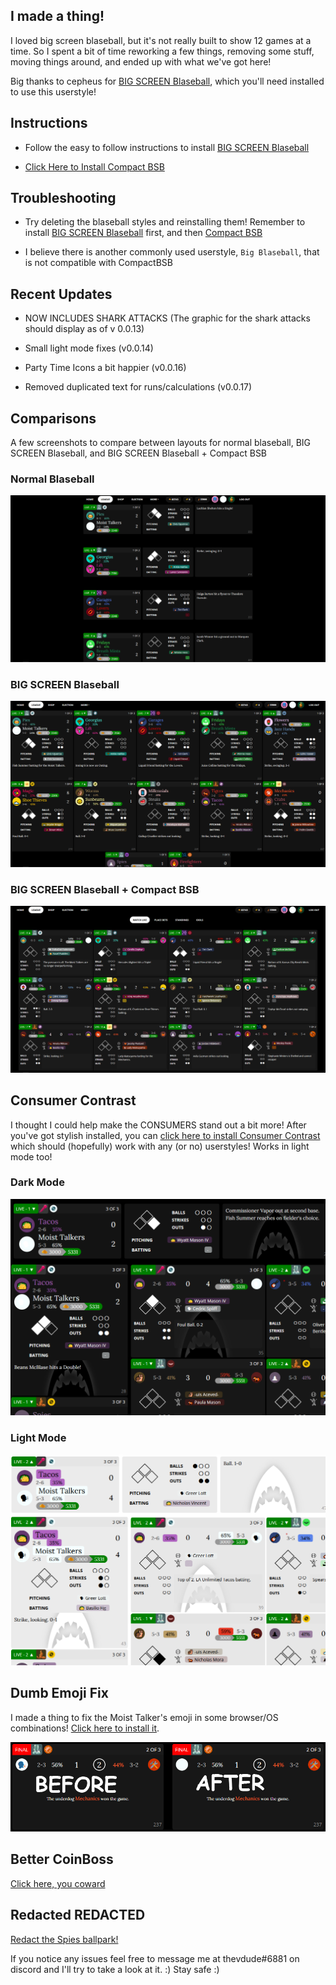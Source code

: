 ## I made a thing!

I loved big screen blaseball, but it's not really built to show 12 games at a time. So I spent a bit of time reworking a few things, removing some stuff, moving things around, and ended up with what we've got here!

Big thanks to cepheus for [BIG SCREEN Blaseball](https://holmesmr.github.io/Blaseball-Userstyles/#big-screen-blaseball), which you'll need installed to use this userstyle!

## Instructions

* Follow the easy to follow instructions to install [BIG SCREEN Blaseball](https://holmesmr.github.io/Blaseball-Userstyles/#instructions)

* [Click Here to Install Compact BSB](styles/compact-bsb.user.css)

## Troubleshooting

* Try deleting the blaseball styles and reinstalling them! Remember to install [BIG SCREEN Blaseball](https://holmesmr.github.io/Blaseball-Userstyles/#big-screen-blaseball) first, and then [Compact BSB](styles/compact-bsb.user.css)

* I believe there is another commonly used userstyle, `Big Blaseball`, that is not compatible with CompactBSB

## Recent Updates

* NOW INCLUDES SHARK ATTACKS (The graphic for the shark attacks should display as of v 0.0.13)

* Small light mode fixes (v0.0.14)

* Party Time Icons a bit happier (v0.0.16)

* Removed duplicated text for runs/calculations (v0.0.17)

## Comparisons

A few screenshots to compare between layouts for normal blaseball, BIG SCREEN Blaseball, and BIG SCREEN Blaseball + Compact BSB

### Normal Blaseball
![Normal Blaseball](images/blaseball.png)

### BIG SCREEN Blaseball
![BIG SCREEN Blaseball](images/bigscreen.png)

### BIG SCREEN Blaseball + Compact BSB
![Compact BSB](images/compactbsb.png)

## Consumer Contrast

I thought I could help make the CONSUMERS stand out a bit more! After you've got stylish installed, you can [click here to install Consumer Contrast](styles/sharkglow.user.css) which should (hopefully) work with any (or no) userstyles! Works in light mode too!

### Dark Mode
![Dark Mode Consumer Contrast](images/contrast_dark.png)

### Light Mode
![Light Mode Consumer Contrast](images/contrast_light.png)

## Dumb Emoji Fix

I made a thing to fix the Moist Talker's emoji in some browser/OS combinations! [Click here to install it](styles/emoji-fix.user.css).

![moist talker emoji fix](images/emoji_fix.png)

## Better CoinBoss

[Click here, you coward](styles/better-coinboss.user.css)

## Redacted REDACTED

[Redact the Spies ballpark!](styles/redacted-redacted.user.css)

If you notice any issues feel free to message me at thevdude#6881 on discord and I'll try to take a look at it. :) Stay safe :)
